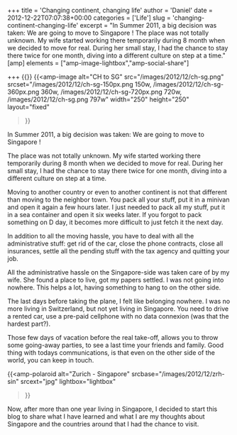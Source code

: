 +++
title = 'Changing continent, changing life'
author = 'Daniel'
date = 2012-12-22T07:07:38+00:00
categories = ['Life']
slug = 'changing-continent-changing-life'
excerpt = "In Summer 2011, a big decision was taken: We are going to move to Singapore ! The place was not totally unknown. My wife started working there temporarily during 8 month when we decided to move for real. During her small stay, I had the chance to stay there twice for one month, diving into a different culture on step at a time."
[amp]
    elements = ["amp-image-lightbox","amp-social-share"]

+++
{{<amp-image-lightbox id="lightbox" >}}
{{<amp-image
  alt="CH to SG"
  src="/images/2012/12/ch-sg.png"
  srcset="/images/2012/12/ch-sg-150px.png 150w, /images/2012/12/ch-sg-360px.png 360w, /images/2012/12/ch-sg-720px.png 720w, /images/2012/12/ch-sg.png 797w"
  width="250"
  height="250"
  layout="fixed"
>}}

In Summer 2011, a big decision was taken: We are going to move to Singapore !

The place was not totally unknown. My wife started working there temporarily during 8 month when we decided to move for real. During her small stay, I had the chance to stay there twice for one month, diving into a different culture on step at a time.

Moving to another country or even to another continent is not that different than moving to the neighbor town. You pack all your stuff, put it in a minivan and open it again a few hours later. I just needed to pack all my stuff, put it in a sea container and open it six weeks later. If you forgot to pack something on D day, it becomes more difficult to just fetch it the next day.

In addition to all the moving hassle, you have to deal with all the administrative stuff: get rid of the car, close the phone contracts, close all insurances, settle all the pending stuff with the tax agency and quitting your job.

All the administrative hassle on the Singapore-side was taken care of by my wife. She found a place to live, got my papers settled. I was not going into nowhere. This helps a lot, having something to hang to on the other side.

The last days before taking the plane, I felt like belonging nowhere. I was no more living in Switzerland, but not yet living in Singapore. You need to drive a rented car, use a pre-paid cellphone with no data connexion (was that the hardest part?).

Those few days of vacation before the real take-off, allows you to throw some going-away parties, to see a last time your friends and family. Good thing with todays communications, is that even on the other side of the world, you can keep in touch.

{{<amp-polaroid
  alt="Zurich - Singapore"
  srcbase="/images/2012/12/zrh-sin"
  srcext="jpg"
  lightbox="lightbox"
>}}

Now, after more than one year living in Singapore, I decided to start this blog to share what I have learned and what I are my thoughts about Singapore and the countries around that I had the chance to visit.
